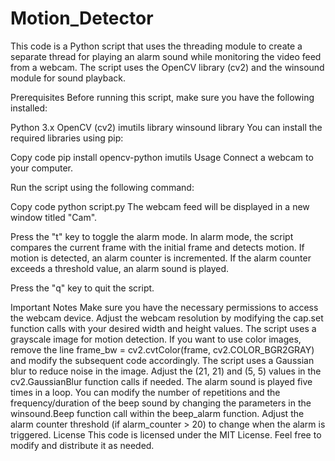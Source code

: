 # Motion_Detector
This code is a Python script that uses the threading module to create a separate thread for playing an alarm sound while monitoring the video feed from a webcam. The script uses the OpenCV library (cv2) and the winsound module for sound playback.

Prerequisites
Before running this script, make sure you have the following installed:

Python 3.x
OpenCV (cv2)
imutils library
winsound library
You can install the required libraries using pip:

Copy code
pip install opencv-python imutils
Usage
Connect a webcam to your computer.

Run the script using the following command:

Copy code
python script.py
The webcam feed will be displayed in a new window titled "Cam".

Press the "t" key to toggle the alarm mode. In alarm mode, the script compares the current frame with the initial frame and detects motion. If motion is detected, an alarm counter is incremented. If the alarm counter exceeds a threshold value, an alarm sound is played.

Press the "q" key to quit the script.

Important Notes
Make sure you have the necessary permissions to access the webcam device.
Adjust the webcam resolution by modifying the cap.set function calls with your desired width and height values.
The script uses a grayscale image for motion detection. If you want to use color images, remove the line frame_bw = cv2.cvtColor(frame, cv2.COLOR_BGR2GRAY) and modify the subsequent code accordingly.
The script uses a Gaussian blur to reduce noise in the image. Adjust the (21, 21) and (5, 5) values in the cv2.GaussianBlur function calls if needed.
The alarm sound is played five times in a loop. You can modify the number of repetitions and the frequency/duration of the beep sound by changing the parameters in the winsound.Beep function call within the beep_alarm function.
Adjust the alarm counter threshold (if alarm_counter > 20) to change when the alarm is triggered.
License
This code is licensed under the MIT License. Feel free to modify and distribute it as needed.
